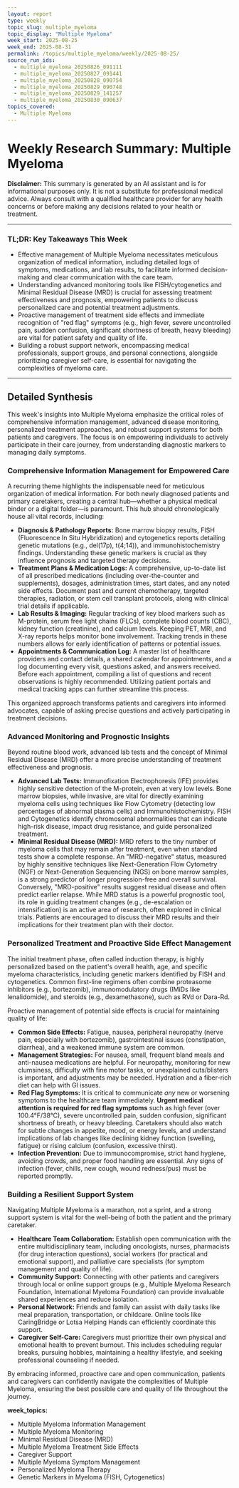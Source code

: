 ```yaml
---
layout: report
type: weekly
topic_slug: multiple_myeloma
topic_display: "Multiple Myeloma"
week_start: 2025-08-25
week_end: 2025-08-31
permalink: /topics/multiple_myeloma/weekly/2025-08-25/
source_run_ids:
  - multiple_myeloma_20250826_091111
  - multiple_myeloma_20250827_091441
  - multiple_myeloma_20250828_090754
  - multiple_myeloma_20250829_090748
  - multiple_myeloma_20250829_141257
  - multiple_myeloma_20250830_090637
topics_covered:
  - Multiple Myeloma
---
```


# Weekly Research Summary: Multiple Myeloma

**Disclaimer:** This summary is generated by an AI assistant and is for informational purposes only. It is not a substitute for professional medical advice. Always consult with a qualified healthcare provider for any health concerns or before making any decisions related to your health or treatment.

---

### **TL;DR: Key Takeaways This Week**
- Effective management of Multiple Myeloma necessitates meticulous organization of medical information, including detailed logs of symptoms, medications, and lab results, to facilitate informed decision-making and clear communication with the care team.
- Understanding advanced monitoring tools like FISH/cytogenetics and Minimal Residual Disease (MRD) is crucial for assessing treatment effectiveness and prognosis, empowering patients to discuss personalized care and potential treatment adjustments.
- Proactive management of treatment side effects and immediate recognition of "red flag" symptoms (e.g., high fever, severe uncontrolled pain, sudden confusion, significant shortness of breath, heavy bleeding) are vital for patient safety and quality of life.
- Building a robust support network, encompassing medical professionals, support groups, and personal connections, alongside prioritizing caregiver self-care, is essential for navigating the complexities of myeloma care.

---

## Detailed Synthesis

This week's insights into Multiple Myeloma emphasize the critical roles of comprehensive information management, advanced disease monitoring, personalized treatment approaches, and robust support systems for both patients and caregivers. The focus is on empowering individuals to actively participate in their care journey, from understanding diagnostic markers to managing daily symptoms.

### Comprehensive Information Management for Empowered Care
A recurring theme highlights the indispensable need for meticulous organization of medical information. For both newly diagnosed patients and primary caretakers, creating a central hub—whether a physical medical binder or a digital folder—is paramount. This hub should chronologically house all vital records, including:
*   **Diagnosis & Pathology Reports:** Bone marrow biopsy results, FISH (Fluorescence In Situ Hybridization) and cytogenetics reports detailing genetic mutations (e.g., del(17p), t(4;14)), and immunohistochemistry findings. Understanding these genetic markers is crucial as they influence prognosis and targeted therapy decisions.
*   **Treatment Plans & Medication Logs:** A comprehensive, up-to-date list of all prescribed medications (including over-the-counter and supplements), dosages, administration times, start dates, and any noted side effects. Document past and current chemotherapy, targeted therapies, radiation, or stem cell transplant protocols, along with clinical trial details if applicable.
*   **Lab Results & Imaging:** Regular tracking of key blood markers such as M-protein, serum free light chains (FLCs), complete blood counts (CBC), kidney function (creatinine), and calcium levels. Keeping PET, MRI, and X-ray reports helps monitor bone involvement. Tracking trends in these numbers allows for early identification of patterns or potential issues.
*   **Appointments & Communication Log:** A master list of healthcare providers and contact details, a shared calendar for appointments, and a log documenting every visit, questions asked, and answers received. Before each appointment, compiling a list of questions and recent observations is highly recommended. Utilizing patient portals and medical tracking apps can further streamline this process.

This organized approach transforms patients and caregivers into informed advocates, capable of asking precise questions and actively participating in treatment decisions.

### Advanced Monitoring and Prognostic Insights
Beyond routine blood work, advanced lab tests and the concept of Minimal Residual Disease (MRD) offer a more precise understanding of treatment effectiveness and prognosis.
*   **Advanced Lab Tests:** Immunofixation Electrophoresis (IFE) provides highly sensitive detection of the M-protein, even at very low levels. Bone marrow biopsies, while invasive, are vital for directly examining myeloma cells using techniques like Flow Cytometry (detecting low percentages of abnormal plasma cells) and Immunohistochemistry. FISH and Cytogenetics identify chromosomal abnormalities that can indicate high-risk disease, impact drug resistance, and guide personalized treatment.
*   **Minimal Residual Disease (MRD):** MRD refers to the tiny number of myeloma cells that may remain after treatment, even when standard tests show a complete response. An "MRD-negative" status, measured by highly sensitive techniques like Next-Generation Flow Cytometry (NGF) or Next-Generation Sequencing (NGS) on bone marrow samples, is a strong predictor of longer progression-free and overall survival. Conversely, "MRD-positive" results suggest residual disease and often predict earlier relapse. While MRD status is a powerful prognostic tool, its role in guiding treatment changes (e.g., de-escalation or intensification) is an active area of research, often explored in clinical trials. Patients are encouraged to discuss their MRD results and their implications for their treatment plan with their doctor.

### Personalized Treatment and Proactive Side Effect Management
The initial treatment phase, often called induction therapy, is highly personalized based on the patient's overall health, age, and specific myeloma characteristics, including genetic markers identified by FISH and cytogenetics. Common first-line regimens often combine proteasome inhibitors (e.g., bortezomib), immunomodulatory drugs (IMiDs like lenalidomide), and steroids (e.g., dexamethasone), such as RVd or Dara-Rd.

Proactive management of potential side effects is crucial for maintaining quality of life:
*   **Common Side Effects:** Fatigue, nausea, peripheral neuropathy (nerve pain, especially with bortezomib), gastrointestinal issues (constipation, diarrhea), and a weakened immune system are common.
*   **Management Strategies:** For nausea, small, frequent bland meals and anti-nausea medications are helpful. For neuropathy, monitoring for new clumsiness, difficulty with fine motor tasks, or unexplained cuts/blisters is important, and adjustments may be needed. Hydration and a fiber-rich diet can help with GI issues.
*   **Red Flag Symptoms:** It is critical to communicate *any* new or worsening symptoms to the healthcare team immediately. **Urgent medical attention is required for red flag symptoms** such as high fever (over 100.4°F/38°C), severe uncontrolled pain, sudden confusion, significant shortness of breath, or heavy bleeding. Caretakers should also watch for subtle changes in appetite, mood, or energy levels, and understand implications of lab changes like declining kidney function (swelling, fatigue) or rising calcium (confusion, excessive thirst).
*   **Infection Prevention:** Due to immunocompromise, strict hand hygiene, avoiding crowds, and proper food handling are essential. Any signs of infection (fever, chills, new cough, wound redness/pus) must be reported promptly.

### Building a Resilient Support System
Navigating Multiple Myeloma is a marathon, not a sprint, and a strong support system is vital for the well-being of both the patient and the primary caretaker.
*   **Healthcare Team Collaboration:** Establish open communication with the entire multidisciplinary team, including oncologists, nurses, pharmacists (for drug interaction questions), social workers (for practical and emotional support), and palliative care specialists (for symptom management and quality of life).
*   **Community Support:** Connecting with other patients and caregivers through local or online support groups (e.g., Multiple Myeloma Research Foundation, International Myeloma Foundation) can provide invaluable shared experiences and reduce isolation.
*   **Personal Network:** Friends and family can assist with daily tasks like meal preparation, transportation, or childcare. Online tools like CaringBridge or Lotsa Helping Hands can efficiently coordinate this support.
*   **Caregiver Self-Care:** Caregivers must prioritize their own physical and emotional health to prevent burnout. This includes scheduling regular breaks, pursuing hobbies, maintaining a healthy lifestyle, and seeking professional counseling if needed.

By embracing informed, proactive care and open communication, patients and caregivers can confidently navigate the complexities of Multiple Myeloma, ensuring the best possible care and quality of life throughout the journey.

**week_topics:**
- Multiple Myeloma Information Management
- Multiple Myeloma Monitoring
- Minimal Residual Disease (MRD)
- Multiple Myeloma Treatment Side Effects
- Caregiver Support
- Multiple Myeloma Symptom Management
- Personalized Myeloma Therapy
- Genetic Markers in Myeloma (FISH, Cytogenetics)
